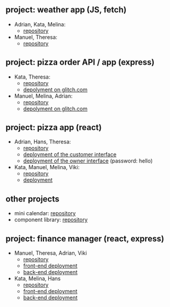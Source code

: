## project: weather app (JS, fetch)

- Adrian, Kata, Melina:
  - [repository](https://github.com/CodecoolGlobal/weather-app-javascript-AdrianMonemi)
- Manuel, Theresa:
  - [repository](https://github.com/Kenavm/WeatherApp/)

## project: pizza order API / app (express)

- Kata, Theresa:
  - [repository](https://github.com/CodecoolGlobal/pizza-order-prototype-javascript-TheresaGri)
  - [depolyment on glitch.com](https://savory-capable-contraption.glitch.me/pizza/list)
- Manuel, Melina, Adrian:
  - [repository](https://github.com/MelinaPr/publicpizza)
  - [depolyment on glitch.com](https://onyx-gamy-flamingo.glitch.me/pizza/list/)

## project: pizza app (react)

- Adrian, Hans, Theresa:
  - [repository](https://github.com/TheresaGri/PizzaApp)
  - [deployment of the customer interface](https://jocular-gelato-a4332b.netlify.app/)
  - [deployment of the owner interface](https://fabulous-smakager-dbab43.netlify.app/) (password: hello)
- Kata, Manuel, Melina, Viki:
  - [repository](https://github.com/Kenavm/pizza-app)
  - [deployment](https://marvelous-selkie-59e8d4.netlify.app/)

## other projects

- mini calendar: [repository](https://github.com/marko-knoebl/cc-mini-calendar)
- component library: [repository](https://github.com/marko-knoebl/cc-react-components)

## project: finance manager (react, express)

- Manuel, Theresa, Adrian, Viki
  - [repository](https://github.com/TheresaGri/Finance-manager-app)
  - [front-end deployment](https://master--exquisite-banoffee-217175.netlify.app/)
  - [back-end deployment](https://defiant-invented-bathtub.glitch.me/api)
- Kata, Melina, Hans
  - [repository](https://github.com/MelinaPr/FInance-Manager)
  - [front-end deployment](https://endurable-speckle-bromine.glitch.me/)
  - [back-end deployment](https://liberating-scythe-oviraptor.glitch.me/api)
